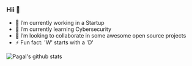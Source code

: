 ### Hii 👋

- 🔭 I’m currently working in a Startup
- 🌱 I’m currently learning Cybersecurity
- 👯 I’m looking to collaborate in some awesome open source projects
- ⚡ Fun fact: 'W' starts with a 'D'

![Pagal's github stats](https://github-readme-stats.vercel.app/api?username=ssahillppatell&show_icons=true&hide_border=true&theme=dark)
